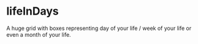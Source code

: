 # lifeInDays
A huge grid with boxes representing day of your life / week of your life or even a month of your life. 
